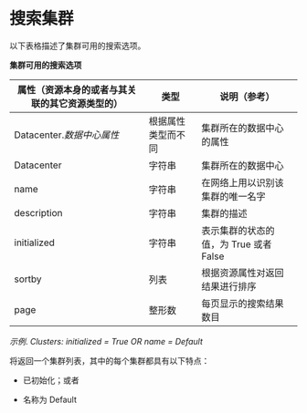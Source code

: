 # 搜索集群

以下表格描述了集群可用的搜索选项。

**集群可用的搜索选项**

|属性（资源本身的或者与其关联的其它资源类型的）|类型|说明（参考）|
|----------------------------------------------|----|------------|
|Datacenter.*数据中心属性*|根据属性类型而不同|集群所在的数据中心的属性|
|Datacenter|字符串|集群所在的数据中心|
|name|字符串|在网络上用以识别该集群的唯一名字|
|description|字符串|集群的描述|
|initialized|字符串|表示集群的状态的值，为 True 或者 False|
|sortby|列表|根据资源属性对返回结果进行排序|
|page|整形数|每页显示的搜索结果数目|

*示例*.
*Clusters: initialized = True OR name = Default*

将返回一个集群列表，其中的每个集群都具有以下特点：

-   已初始化；或者

-   名称为 Default
